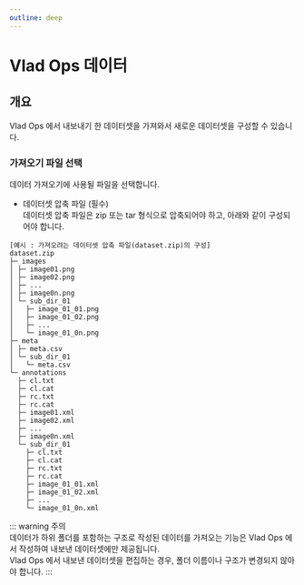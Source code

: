 ```yaml
---
outline: deep
---
```


# Vlad Ops 데이터

## 개요
Vlad Ops 에서 내보내기 한 데이터셋을 가져와서 새로운 데이터셋을 구성할 수 있습니다.

### 가져오기 파일 선택
데이터 가져오기에 사용될 파일을 선택합니다.

- 데이터셋 압축 파일 (필수)  
데이터셋 압축 파일은 zip 또는 tar 형식으로 압축되어야 하고, 아래와 같이 구성되어야 합니다.  
```
[예시 : 가져오려는 데이터셋 압축 파일(dataset.zip)의 구성]
dataset.zip
├─ images
│ ├─ image01.png
│ ├─ image02.png
│ ├─ ...
│ ├─ image0n.png
│ └─ sub_dir_01
│   ├─ image_01_01.png
│   ├─ image_01_02.png
│   ├─ ...
│   └─ image_01_0n.png
├─ meta
│ ├─ meta.csv
│ └─ sub_dir_01
│   └─ meta.csv
└─ annotations
  ├─ cl.txt
  ├─ cl.cat
  ├─ rc.txt
  ├─ rc.cat
  ├─ image01.xml
  ├─ image02.xml
  ├─ ...
  ├─ image0n.xml
  └─ sub_dir_01
    ├─ cl.txt
    ├─ cl.cat
    ├─ rc.txt
    ├─ rc.cat
    ├─ image_01_01.xml
    ├─ image_01_02.xml
    ├─ ...
    └─ image_01_0n.xml
```
::: warning 주의  
데이터가 하위 폴더를 포함하는 구조로 작성된 데이터를 가져오는 기능은 Vlad Ops 에서 작성하여 내보낸 데이터셋에만 제공됩니다.  
Vlad Ops 에서 내보낸 데이터셋을 편집하는 경우, 폴더 이름이나 구조가 변경되지 않아야 합니다.
:::